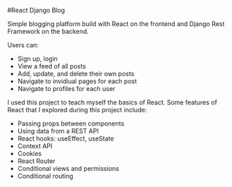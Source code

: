 #React Django Blog

Simple blogging platform build with React on the frontend and Django Rest Framework on the backend.

Users can:
* Sign up, login
* View a feed of all posts
* Add, update, and delete their own posts
* Navigate to invidiual pages for each post
* Navigate to profiles for each user


I used this project to teach myself the basics of React. Some features of React that I explored during this project include:
* Passing props between components
* Using data from a REST API
* React hooks: useEffect, useState
* Context API
* Cookies
* React Router
* Conditional views and permissions 
* Conditional routing